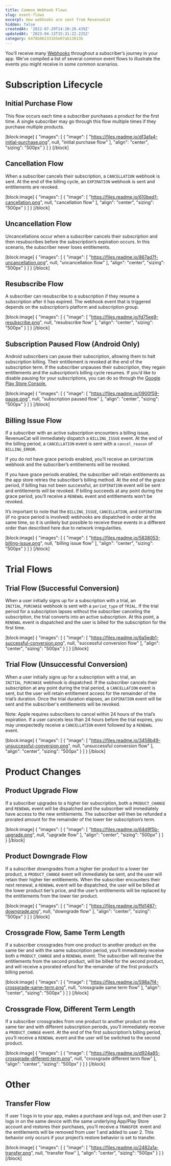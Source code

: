 ```yaml
---
title: Common Webhook Flows
slug: event-flows
excerpt: How webhooks are sent from RevenueCat
hidden: false
createdAt: '2022-07-29T14:20:20.439Z'
updatedAt: '2023-04-13T15:31:22.225Z'
category: 6478b86233165e07ab13013b
---
```

You’ll receive many [Webhooks](doc:webhooks) throughout a subscriber’s journey in your app. We’ve compiled a list of several common event flows to illustrate the events you might receive in some common scenarios.

# Subscription Lifecycle

## Initial Purchase Flow

This flow occurs each time a subscriber purchases a product for the first time. A single subscriber may go through this flow multiple times if they purchase multiple products.

[block:image]
{
  "images": [
    {
      "image": [
        "https://files.readme.io/df3afa4-initial-purchase.png",
        null,
        "initial purchase flow"
      ],
      "align": "center",
      "sizing": "500px"
    }
  ]
}
[/block]



## Cancellation Flow

When a subscriber cancels their subscription, a `CANCELLATION` webhook is sent. At the end of the billing cycle, an `EXPIRATION` webhook is sent and entitlements are revoked.

[block:image]
{
  "images": [
    {
      "image": [
        "https://files.readme.io/610bed1-cancellation.png",
        null,
        "cancellation flow"
      ],
      "align": "center",
      "sizing": "500px"
    }
  ]
}
[/block]



## Uncancellation Flow

Uncancellations occur when a subscriber cancels their subscription and then resubscribes before the subscription’s expiration occurs. In this scenario, the subscriber never loses entitlements.

[block:image]
{
  "images": [
    {
      "image": [
        "https://files.readme.io/867ad7f-uncancellation.png",
        null,
        "uncancellation flow"
      ],
      "align": "center",
      "sizing": "500px"
    }
  ]
}
[/block]



## Resubscribe Flow

A subscriber can resubscribe to a subscription if they resume a subscription after it has expired. The webhook event that is triggered depends on the subscription’s platform and subscription group.

[block:image]
{
  "images": [
    {
      "image": [
        "https://files.readme.io/fd75ee9-resubscribe.png",
        null,
        "resubscribe flow"
      ],
      "align": "center",
      "sizing": "500px"
    }
  ]
}
[/block]



## Subscription Paused Flow (Android Only)

Android subscribers can pause their subscription, allowing them to halt subscription billing. Their entitlement is revoked at the end of the subscription term. If the subscriber unpauses their subscription, they regain entitlements and the subscription’s billing cycle resumes. If you’d like to disable pausing for your subscriptions, you can do so through the [Google Play Store Console.](https://developer.android.com/google/play/billing/subscriptions#pause)

[block:image]
{
  "images": [
    {
      "image": [
        "https://files.readme.io/0900f59-pause.png",
        null,
        "subscription paused flow"
      ],
      "align": "center",
      "sizing": "500px"
    }
  ]
}
[/block]



## Billing Issue Flow

If a subscriber with an active subscription encounters a billing issue, RevenueCat will immediately dispatch a `BILLING_ISSUE` event. At the end of the billing period, a `CANCELLATION` event is sent with a `cancel_reason` of `BILLING_ERROR`. 

If you do not have grace periods enabled, you’ll receive an `EXPIRATION` webhook and the subscriber’s entitlements will be revoked. 

If you have grace periods enabled, the subscriber will retain entitlements as the app store retries the subscriber’s billing method. At the end of the grace period, if billing has not been successful, an `EXPIRATION` event will be sent and entitlements will be revoked. If billing succeeds at any point during the grace period, you’ll receive a `RENEWAL` event and entitlements won’t be revoked. 

It’s important to note that the `BILLING_ISSUE`, `CANCELLATION`, and `EXPIRATION` (if no grace period is involved) webhooks are dispatched in order at the same time, so it is unlikely but possible to receive these events in a different order than described here due to network irregularities.

[block:image]
{
  "images": [
    {
      "image": [
        "https://files.readme.io/5838053-billing-issue.png",
        null,
        "billing issue flow"
      ],
      "align": "center",
      "sizing": "500px"
    }
  ]
}
[/block]



# Trial Flows

## Trial Flow (Successful Conversion)

When a user initially signs up for a subscription with a trial, an `INITIAL_PURCHASE` webhook is sent with a `period_type` of `TRIAL`. If the trial period for a subscription lapses without the subscriber canceling the subscription, the trial converts into an active subscription. At this point, a `RENEWAL` event is dispatched and the user is billed for the subscription for the first time.

[block:image]
{
  "images": [
    {
      "image": [
        "https://files.readme.io/6a5edb1-successful-conversion.png",
        null,
        "successful conversion flow"
      ],
      "align": "center",
      "sizing": "500px"
    }
  ]
}
[/block]



## Trial Flow (Unsuccessful Conversion)

When a user initially signs up for a subscription with a trial, an `INITIAL_PURCHASE` webhook is dispatched. If the subscriber cancels their subscription at any point during the trial period, a `CANCELLATION` event is sent, but the user will retain entitlement access for the remainder of the trial’s duration. Once the trial duration elapses, an `EXPIRATION` event will be sent and the subscriber's entitlements will be revoked.

Note: Apple requires subscribers to cancel within 24 hours of the trial’s expiration. If a user cancels less than 24 hours before the trial expires, you may unexpectedly receive a `CANCELLATION` event followed by a `RENEWAL` event.

[block:image]
{
  "images": [
    {
      "image": [
        "https://files.readme.io/3458b49-unsuccessful-conversion.png",
        null,
        "unsuccessful conversion flow"
      ],
      "align": "center",
      "sizing": "500px"
    }
  ]
}
[/block]



# Product Changes

## Product Upgrade Flow

If a subscriber upgrades to a higher tier subscription, both a `PRODUCT_CHANGE` and `RENEWAL` event will be dispatched and the subscriber will immediately have access to the new entitlements. The subscriber will then be refunded a prorated amount for the remainder of the lower tier subscription’s term.

[block:image]
{
  "images": [
    {
      "image": [
        "https://files.readme.io/64d9f5b-upgrade.png",
        null,
        "upgrade flow"
      ],
      "align": "center",
      "sizing": "500px"
    }
  ]
}
[/block]



## Product Downgrade Flow

If a subscriber downgrades from a higher tier product to a lower tier product, a `PRODUCT_CHANGE` event will immediately be sent, and the user will retain their higher tier entitlements. When the subscriber encounters their next renewal, a `RENEWAL` event will be dispatched, the user will be billed at the lower product tier’s price, and the user’s entitlements will be replaced by the entitlements from the lower tier product.

[block:image]
{
  "images": [
    {
      "image": [
        "https://files.readme.io/ffd1487-downgrade.png",
        null,
        "downgrade flow"
      ],
      "align": "center",
      "sizing": "500px"
    }
  ]
}
[/block]



## Crossgrade Flow, Same Term Length

If a subscriber crossgrades from one product to another product on the same tier and with the same subscription period, you’ll immediately receive both a `PRODUCT_CHANGE` and a `RENEWAL` event. The subscriber will receive the entitlements from the second product, will be billed for the second product, and will receive a prorated refund for the remainder of the first product’s billing period.

[block:image]
{
  "images": [
    {
      "image": [
        "https://files.readme.io/598a7f4-crossgrade-same-term.png",
        null,
        "crossgrade same term flow"
      ],
      "align": "center",
      "sizing": "500px"
    }
  ]
}
[/block]



## Crossgrade Flow, Different Term Length

If a subscriber crossgrades from one product to another product on the same tier and with different subscription periods, you’ll immediately receive a `PRODUCT_CHANGE` event. At the end of the first subscription’s billing period, you’ll receive a `RENEWAL` event and the user will be switched to the second product.

[block:image]
{
  "images": [
    {
      "image": [
        "https://files.readme.io/d924a85-crossgrade-different-term.png",
        null,
        "crossgrade different term flow"
      ],
      "align": "center",
      "sizing": "500px"
    }
  ]
}
[/block]



# Other

## Transfer Flow

If user 1 logs in to your app, makes a purchase and logs out, and then user 2 logs in on the same device with the same underlying App/Play Store account and restores their purchases, you’ll receive a `TRANSFER `event and the entitlements will be removed from user 1 and added to user 2. This behavior only occurs if your project’s restore behavior is set to transfer.

[block:image]
{
  "images": [
    {
      "image": [
        "https://files.readme.io/2482a1a-transfer.png",
        null,
        "transfer flow"
      ],
      "align": "center",
      "sizing": "500px"
    }
  ]
}
[/block]